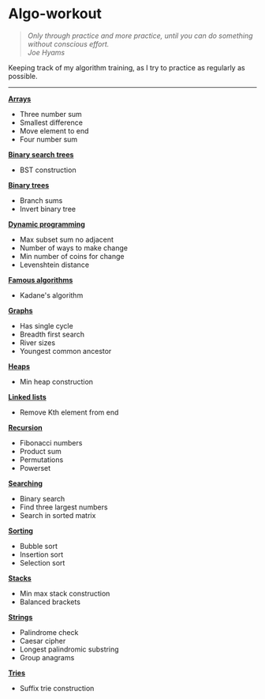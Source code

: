 # Algo-workout

> *Only through practice and more practice, until you can do something without conscious effort.*  
> *Joe Hyams*

Keeping track of my algorithm training, as I try to practice as regularly as possible.
___

**[Arrays](./Arrays/Arrays.ipynb)**
* Three number sum
* Smallest difference
* Move element to end
* Four number sum

**[Binary search trees](./Binary%20search%20trees/binary_search_trees.ipynb)**
* BST construction

**[Binary trees](./Binary%20Trees/binary_trees.ipynb)**
* Branch sums
* Invert binary tree

**[Dynamic programming](./Dynamic%20programming/dynamic_programming.ipynb)**
* Max subset sum no adjacent
* Number of ways to make change
* Min number of coins for change
* Levenshtein distance

**[Famous algorithms](./Famous%20algorithms/famous_algorithms.ipynb)**
* Kadane's algorithm

**[Graphs](./Graphs/graphs.ipynb)**
* Has single cycle
* Breadth first search
* River sizes
* Youngest common ancestor

**[Heaps](./Heaps/heaps.ipynb)**
* Min heap construction

**[Linked lists](./Linked%20lists/linked_lists.ipynb)**
* Remove Kth element from end

**[Recursion](./Recursion/Recursion.ipynb)**
* Fibonacci numbers
* Product sum
* Permutations
* Powerset

**[Searching](./Searching/Searching.ipynb)**
* Binary search
* Find three largest numbers
* Search in sorted matrix

**[Sorting](./Sorting/Sorting.ipynb)**
* Bubble sort
* Insertion sort
* Selection sort

**[Stacks](./Stacks/stacks.ipynb)**
* Min max stack construction
* Balanced brackets

**[Strings](./Strings/strings.ipynb)**
* Palindrome check
* Caesar cipher
* Longest palindromic substring
* Group anagrams

**[Tries](./Tries/tries.ipynb)**
* Suffix trie construction
